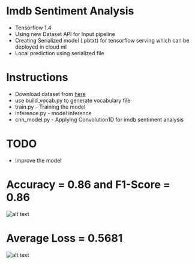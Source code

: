 # Imdb Sentiment Analysis

- Tensorflow 1.4
- Using new Dataset API for Input pipeline
- Creating Serialized model (.pbtxt) for tensorflow serving which can be deployed in cloud ml
- Local prediction using serialized file

# Instructions

- Download dataset from [here](https://drive.google.com/open?id=1by4tC8qrAte8o5pXR2vTG6YMe-33c7eS)
- use build_vocab.py to generate vocabulary file
- train.py - Training the model
- inference.py - model inference
- cnn_model.py - Applying Convolution1D for imdb sentiment analysis

# TODO
- Improve the model

Accuracy = 0.86 and F1-Score = 0.86
===============
![alt text](https://github.com/KishoreKarunakaran/CloudML-Serving/blob/master/text/imdb_cnn/images/Accuracy.PNG)

Average Loss = 0.5681
=====================
![alt text](https://github.com/KishoreKarunakaran/CloudML-Serving/blob/master/text/imdb_cnn/images/Loss.PNG)
